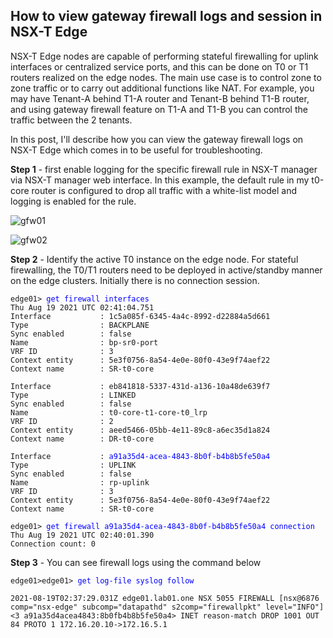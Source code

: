 ## How to view gateway firewall logs and session in NSX-T Edge

NSX-T Edge nodes are capable of performing stateful firewalling for uplink interfaces or centralized service ports, and this can be done on T0 or T1 routers realized on the edge nodes. The main use case is to control zone to zone traffic or to carry out additional functions like NAT. For example, you may have Tenant-A behind T1-A router and Tenant-B behind T1-B router, and using gateway firewall feature on T1-A and T1-B you can control the traffic between the 2 tenants.

In this post, I'll describe how you can view the gateway firewall logs on NSX-T Edge which comes in to be useful for troubleshooting.

**Step 1** - first enable logging for the specific firewall rule in NSX-T manager via NSX-T manager web interface. In this example, the default rule in my t0-core router is configured to drop all traffic with a white-list model and logging is enabled for the rule.

![gfw01](https://2cloudyskies.github.io/gfw01.png)

![gfw02](https://2cloudyskies.github.io/gfw02.png)

**Step 2** - Identify the active T0 instance on the edge node. For stateful firewalling, the T0/T1 routers need to be deployed in active/standby manner on the edge clusters. Initially there is no connection session.

<pre><code>edge01> <span style="color:blue">get firewall interfaces</span>
Thu Aug 19 2021 UTC 02:41:04.751
Interface           : 1c5a085f-6345-4a4c-8992-d22884a5d661
Type                : BACKPLANE
Sync enabled        : false
Name                : bp-sr0-port
VRF ID              : 3
Context entity      : 5e3f0756-8a54-4e0e-80f0-43e9f74aef22
Context name        : SR-t0-core
 
Interface           : eb841818-5337-431d-a136-10a48de639f7
Type                : LINKED
Sync enabled        : false
Name                : t0-core-t1-core-t0_lrp
VRF ID              : 2
Context entity      : aeed5466-05bb-4e11-89c8-a6ec35d1a824
Context name        : DR-t0-core
 
Interface           : <span style="color:blue">a91a35d4-acea-4843-8b0f-b4b8b5fe50a4</span>
Type                : UPLINK
Sync enabled        : false
Name                : rp-uplink
VRF ID              : 3
Context entity      : 5e3f0756-8a54-4e0e-80f0-43e9f74aef22
Context name        : SR-t0-core
 
edge01> <span style="color:blue">get firewall a91a35d4-acea-4843-8b0f-b4b8b5fe50a4 connection</span>
Thu Aug 19 2021 UTC 02:40:01.390
Connection count: 0</code></pre>


**Step 3** - You can see firewall logs using the command below

<pre><code>edge01>edge01> <span style="color:blue">get log-file syslog follow</span>
 
2021-08-19T02:37:29.031Z edge01.lab01.one NSX 5055 FIREWALL [nsx@6876 comp="nsx-edge" subcomp="datapathd" s2comp="firewallpkt" level="INFO"] <3 a91a35d4acea4843:8b0fb4b8b5fe50a4> INET reason-match DROP 1001 OUT 84 PROTO 1 172.16.20.10->172.16.5.1</code></pre>



